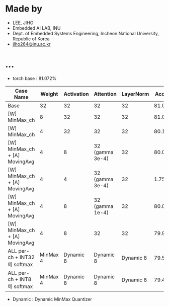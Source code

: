 
# Made by
- LEE, JIHO
- Embedded AI LAB, INU 
- Dept. of Embedded Systems Engineering, Incheon National University, Republic of Korea
- jiho264@inu.ac.kr  



# ...
- torch base : 81.072%

| Case Name                     | Weight   | Activation | Attention       | LayerNorm | Acc @ 1 |
| ----------------------------- | -------- | ---------- | --------------- | --------- | ------- |
| Base                          | 32       | 32         | 32              | 32        | 81.068% |
| [W] MinMax_ch                 | 8        | 32         | 32              | 32        | 81.058% |
| [W] MinMax_ch                 | 4        | 32         | 32              | 32        | 80.144% |
| [W] MinMax_ch + [A] MovingAvg | 4        | 8          | 32 (gamma 3e-4) | 32        | 80.030% |
| [W] MinMax_ch + [A] MovingAvg | 4        | 4          | 32 (gamma 3e-4) | 32        | 1.758%  |
| [W] MinMax_ch + [A] MovingAvg | 4        | 8          | 32 (gamma 1e-4) | 32        | 80.020% |
| [W] MinMax_ch + [A] MovingAvg | 4        | 8          | 32              | 32        | 79.976% |
| ALL per-ch + INT32에 softmax  | MinMax 4 | Dynamic 8  | Dynamic 8       | Dynamic 8 | 79.534% |
| ALL per-ch + INT8에 softmax   | MinMax 4 | Dynamic 8  | Dynamic 8       | Dynamic 8 | 79.426% |

- Dynamic : Dynamic MinMax Quantizer